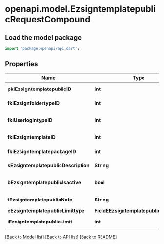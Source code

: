 # openapi.model.EzsigntemplatepublicRequestCompound

## Load the model package
```dart
import 'package:openapi/api.dart';
```

## Properties
Name | Type | Description | Notes
------------ | ------------- | ------------- | -------------
**pkiEzsigntemplatepublicID** | **int** | The unique ID of the Ezsigntemplatepublic | [optional] 
**fkiEzsignfoldertypeID** | **int** | The unique ID of the Ezsignfoldertype. | 
**fkiUserlogintypeID** | **int** | The unique ID of the Userlogintype  Valid values:  |Value|Description|Detail| |-|-|-| |1|**Email Only**|The Ezsignsigner will receive a secure link by email| |2|**Email and phone or SMS**|The Ezsignsigner will receive a secure link by email and will need to authenticate using SMS or Phone call. **Additional fee applies**| |3|**Email and secret question**|The Ezsignsigner will receive a secure link by email and will need to authenticate using a predefined question and answer| |4|**In person only**|The Ezsignsigner will only be able to sign \"In-Person\" and there won't be any authentication. No email will be sent for invitation to sign. Make sure you evaluate the risk of signature denial and at minimum, we recommend you use a handwritten signature type| |5|**In person with phone or SMS**|The Ezsignsigner will only be able to sign \"In-Person\" and will need to authenticate using SMS or Phone call. No email will be sent for invitation to sign. **Additional fee applies**| |6|**Embedded**|The Ezsignsigner will only be able to sign in the embedded solution. No email will be sent for invitation to sign. **Additional fee applies**|   |7|**Embedded with phone or SMS**|The Ezsignsigner will only be able to sign in the embedded solution and will need to authenticate using SMS or Phone call. No email will be sent for invitation to sign. **Additional fee applies**|   |8|**No validation**|The Ezsignsigner will not receive an email and won't have to validate his connection using 2 factor. **Additional fee applies**|      |9|**Sms only**|The Ezsignsigner will not receive an email but will will need to authenticate using SMS. **Additional fee applies**|      | 
**fkiEzsigntemplateID** | **int** | The unique ID of the Ezsigntemplate | [optional] 
**fkiEzsigntemplatepackageID** | **int** | The unique ID of the Ezsigntemplatepackage | [optional] 
**sEzsigntemplatepublicDescription** | **String** | The description of the Ezsigntemplatepublic | 
**bEzsigntemplatepublicIsactive** | **bool** | Whether the ezsigntemplatepublic is active or not | 
**tEzsigntemplatepublicNote** | **String** | The note of the Ezsigntemplatepublic | 
**eEzsigntemplatepublicLimittype** | [**FieldEEzsigntemplatepublicLimittype**](FieldEEzsigntemplatepublicLimittype.md) |  | 
**iEzsigntemplatepublicLimit** | **int** | The limit of the Ezsigntemplatepublic | 

[[Back to Model list]](../README.md#documentation-for-models) [[Back to API list]](../README.md#documentation-for-api-endpoints) [[Back to README]](../README.md)


